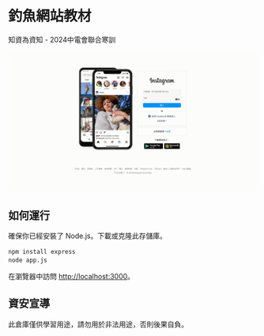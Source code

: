 # 釣魚網站教材

知資為資知 - 2024中電會聯合寒訓

![](demo.gif)
## 如何運行
確保你已經安裝了 Node.js。下載或克隆此存儲庫。

```bash
npm install express
node app.js
```

在瀏覽器中訪問 <http://localhost:3000>。


## 資安宣導

此倉庫僅供學習用途，請勿用於非法用途，否則後果自負。